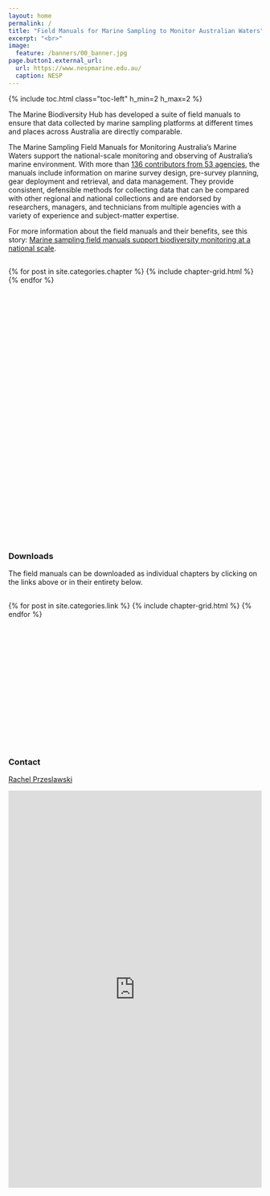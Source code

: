 ```yaml
---
layout: home
permalink: /
title: "Field Manuals for Marine Sampling to Monitor Australian Waters"
excerpt: "<br>"
image:
  feature: /banners/00_banner.jpg
page.button1.external_url:
  url: https://www.nespmarine.edu.au/
  caption: NESP
---
```

{% include toc.html class="toc-left" h_min=2 h_max=2 %}

The Marine Biodiversity Hub has developed a suite of field manuals to ensure that data collected by marine sampling platforms at different times and places across Australia are directly comparable.

The Marine Sampling Field Manuals for Monitoring Australia’s Marine Waters support the national-scale monitoring and observing of Australia’s marine environment. With more than [136 contributors from 53 agencies](https://introduction-field-manual.github.io/collaborators), the manuals include information on marine survey design, pre-survey planning, gear deployment and retrieval, and data management. They provide consistent, defensible methods for collecting data that can be compared with other regional and national collections and are endorsed by researchers, managers, and technicians from multiple agencies with a variety of experience and subject-matter expertise.

For more information about the field manuals and their benefits, see this story: [Marine sampling field manuals support biodiversity monitoring at a national scale](https://www.nespmarine.edu.au/news/marine-sampling-field-manuals-support-biodiversity-monitoring-national-scale).

<h2 class="post-title"> </h2>
<div class="tiles">
{% for post in site.categories.chapter %}
	{% include chapter-grid.html %}
{% endfor %}
</div><!-- /.tiles -->

<br><br><br><br><br><br><br><br><br><br><br><br>
<br><br><br><br><br><br><br><br><br><br><br><br>
<br><br><br><br><br>

### Downloads
The field manuals can be downloaded as individual chapters by clicking on the links above or in their entirety below.

<h2 class="post-title"> </h2>
<div class="tiles">
{% for post in site.categories.link %}
	{% include chapter-grid.html %}
{% endfor %}
</div><!-- /.tiles -->

<br><br><br><br><br><br><br>
<br><br><br><br><br><br><br>

### Contact

[Rachel Przeslawski](https://www.nespmarine.edu.au/contact/przeslawski-rachel)

<iframe src="https://docs.google.com/forms/d/e/1FAIpQLScxtR0d4hvnZJn1uiIl4sZP44MwVVaPypPGMZSekSjPa02Qxw/viewform?embedded=true" width="100%" height="789" frameborder="0" marginheight="0" marginwidth="0">Loading…</iframe>
